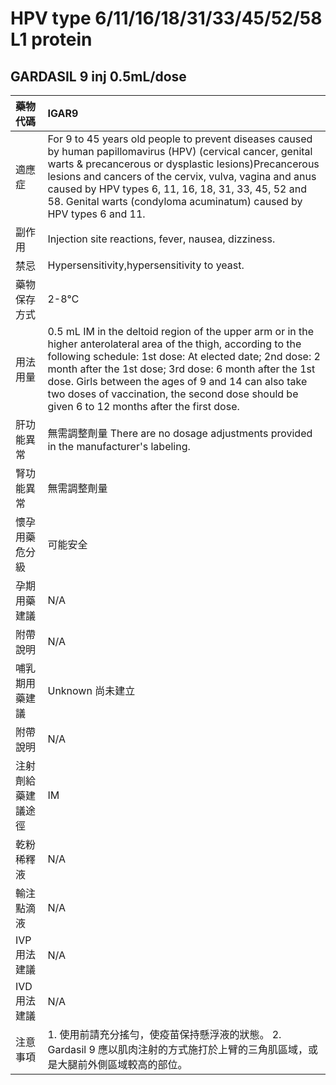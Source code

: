 # HPV type 6/11/16/18/31/33/45/52/58 L1 protein

## GARDASIL 9 inj 0.5mL/dose

| 藥物代碼           | IGAR9                                                                                                                                                                                                                                                                                                                                                                                          |
|:-------------------|:-----------------------------------------------------------------------------------------------------------------------------------------------------------------------------------------------------------------------------------------------------------------------------------------------------------------------------------------------------------------------------------------------|
| 適應症             | For 9 to 45 years old people to prevent diseases caused by human papillomavirus (HPV) (cervical cancer, genital warts & precancerous or dysplastic lesions)Precancerous lesions and cancers of the cervix, vulva, vagina and anus caused by HPV types 6, 11, 16, 18, 31, 33, 45, 52 and 58. Genital warts (condyloma acuminatum) caused by HPV types 6 and 11.                                 |
| 副作用             | Injection site reactions, fever, nausea, dizziness.                                                                                                                                                                                                                                                                                                                                            |
| 禁忌               | Hypersensitivity,hypersensitivity to yeast.                                                                                                                                                                                                                                                                                                                                                    |
| 藥物保存方式       | 2-8℃                                                                                                                                                                                                                                                                                                                                                                                           |
| 用法用量           | 0.5 mL IM in the deltoid region of the upper arm or in the higher anterolateral area of the thigh, according to the following schedule: 1st dose: At elected date; 2nd dose: 2 month after the 1st dose; 3rd dose: 6 month after the 1st dose. Girls between the ages of 9 and 14 can also take two doses of vaccination, the second dose should be given 6 to 12 months after the first dose. |
| 肝功能異常         | 無需調整劑量  There are no dosage adjustments provided in the manufacturer's labeling.                                                                                                                                                                                                                                                                                                         |
| 腎功能異常         | 無需調整劑量                                                                                                                                                                                                                                                                                                                                                                                   |
| 懷孕用藥危分級     | 可能安全                                                                                                                                                                                                                                                                                                                                                                                       |
| 孕期用藥建議       | N/A                                                                                                                                                                                                                                                                                                                                                                                            |
| 附帶說明           | N/A                                                                                                                                                                                                                                                                                                                                                                                            |
| 哺乳期用藥建議     | Unknown 尚未建立                                                                                                                                                                                                                                                                                                                                                                               |
| 附帶說明           | N/A                                                                                                                                                                                                                                                                                                                                                                                            |
| 注射劑給藥建議途徑 | IM                                                                                                                                                                                                                                                                                                                                                                                             |
| 乾粉稀釋液         | N/A                                                                                                                                                                                                                                                                                                                                                                                            |
| 輸注點滴液         | N/A                                                                                                                                                                                                                                                                                                                                                                                            |
| IVP 用法建議       | N/A                                                                                                                                                                                                                                                                                                                                                                                            |
| IVD 用法建議       | N/A                                                                                                                                                                                                                                                                                                                                                                                            |
| 注意事項           | 1. 使用前請充分搖勻，使疫苗保持懸浮液的狀態。 2. Gardasil 9 應以肌肉注射的方式施打於上臂的三角肌區域，或是大腿前外側區域較高的部位。                                                                                                                                                                                                                                                           |

